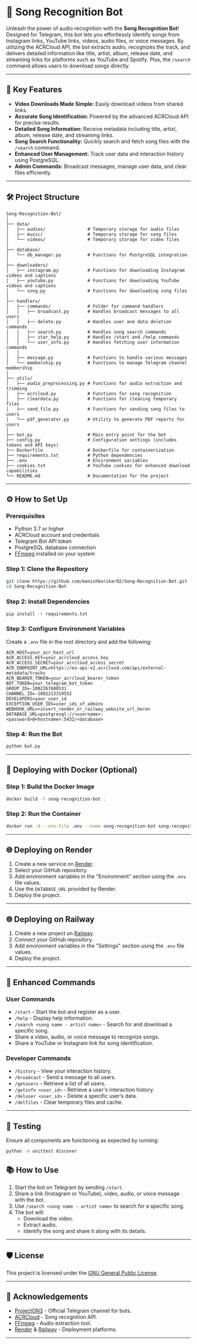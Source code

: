# 🎵 Song Recognition Bot

Unleash the power of audio recognition with the **Song Recognition Bot**! Designed for Telegram, this bot lets you effortlessly identify songs from Instagram links, YouTube links, videos, audio files, or voice messages. By utilizing the ACRCloud API, the bot extracts audio, recognizes the track, and delivers detailed information like title, artist, album, release date, and streaming links for platforms such as YouTube and Spotify. Plus, the `/search` command allows users to download songs directly.

---

## 🚀 Key Features

- **Video Downloads Made Simple:** Easily download videos from shared links.
- **Accurate Song Identification:** Powered by the advanced ACRCloud API for precise results.
- **Detailed Song Information:** Receive metadata including title, artist, album, release date, and streaming links.
- **Song Search Functionality:** Quickly search and fetch song files with the `/search` command.
- **Enhanced User Management:** Track user data and interaction history using PostgreSQL.
- **Admin Commands:** Broadcast messages, manage user data, and clear files efficiently.

---

## 🛠️ Project Structure

```plaintext
Song-Recognition-Bot/
│  
├── data/
│   ├── audios/                # Temporary storage for audio files
│   ├── music/                 # Temporary storage for song files
│   └── videos/                # Temporary storage for video files
│
├── database/
│   └── db_manager.py          # Functions for PostgreSQL integration
│
├── downloaders/
│   ├── instagram.py           # Functions for downloading Instagram videos and captions
│   ├── youtube.py             # Functions for downloading YouTube videos and captions
│   └── song.py                # Functions for downloading song files  
│
├── handlers/
│   ├── commands/              # Folder for command handlers
│   │   ├── broadcast.py       # Handles broadcast messages to all users
│   │   ├── delete.py          # Handles user and data deletion commands
│   │   ├── search.py          # Handles song search commands
│   │   ├── star_help.py       # Handles /start and /help commands
│   │   └── user_info.py       # Handles fetching user information commands
│   │
│   ├── message.py             # Functions to handle various messages
│   └── membership.py          # Functions to manage Telegram channel membership
│
├── utils/
│   ├── audio_preprocessing.py # Functions for audio extraction and trimming
│   ├── acrcloud.py            # Functions for song recognition
│   ├── cleardata.py           # Functions for cleaning temporary files
│   ├── send_file.py           # Functions for sending song files to users
│   └── pdf_generator.py       # Utility to generate PDF reports for users
│
├── bot.py                     # Main entry point for the bot
├── config.py                  # Configuration settings (includes tokens and API keys)
├── Dockerfile                 # Dockerfile for containerization
├── requirements.txt           # Python dependencies
├── .env                       # Environment variables
├── cookies.txt                # YouTube cookies for enhanced download capabilities
└── README.md                  # Documentation for the project
```

---

## ⚙️ How to Set Up

### Prerequisites

- Python 3.7 or higher
- ACRCloud account and credentials
- Telegram Bot API token
- PostgreSQL database connection
- [FFmpeg](https://ffmpeg.org/) installed on your system

### Step 1: Clone the Repository

```bash
git clone https://github.com/manishborikar92/Song-Recognition-Bot.git
cd Song-Recognition-Bot
```

### Step 2: Install Dependencies

```bash
pip install -r requirements.txt
```

### Step 3: Configure Environment Variables

Create a `.env` file in the root directory and add the following:

```env
ACR_HOST=your_acr_host_url
ACR_ACCESS_KEY=your_acrcloud_access_key
ACR_ACCESS_SECRET=your_acrcloud_access_secret
ACR_ENDPOINT_URL=https://eu-api-v2.acrcloud.com/api/external-metadata/tracks
ACR_BEARER_TOKEN=your_acrcloud_bearer_token
BOT_TOKEN=your_telegram_bot_token
GROUP_ID=-1002267600531
CHANNEL_ID=-1002213319552
DEVELOPERS=your_user_id
EXCEPTION_USER_IDS=user_ids_of_admins
WEBHOOK_URL=<insert_render_or_railway_website_url_here>
DATABASE_URL=postgresql://<username>:<password>@<hostname>:5432/<database>
```

### Step 4: Run the Bot

```bash
python bot.py
```

---

## 🐳 Deploying with Docker (Optional)

### Step 1: Build the Docker Image

```bash
docker build -t song-recognition-bot .
```

### Step 2: Run the Container

```bash
docker run -d --env-file .env --name song-recognition-bot song-recognition-bot
```

---

## 🌐 Deploying on Render

1. Create a new service on [Render](https://render.com/).
2. Select your GitHub repository.
3. Add environment variables in the "Environment" section using the `.env` file values.
4. Use the `DATABASE_URL` provided by Render.
5. Deploy the project.

---

## 🌐 Deploying on Railway

1. Create a new project on [Railway](https://railway.app/).
2. Connect your GitHub repository.
3. Add environment variables in the "Settings" section using the `.env` file values.
4. Deploy the project.

---

## 🔮 Enhanced Commands

### User Commands

- `/start` - Start the bot and register as a user.
- `/help` - Display help information.
- `/search <song name - artist name>` - Search for and download a specific song.
- Share a video, audio, or voice message to recognize songs.
- Share a YouTube or Instagram link for song identification.

### Developer Commands

- `/history` - View your interaction history.
- `/broadcast` - Send a message to all users.
- `/getusers` - Retrieve a list of all users.
- `/getinfo <user_id>` - Retrieve a user's interaction history.
- `/deluser <user_id>` - Delete a specific user’s data.
- `/delfiles` - Clear temporary files and cache.

---

## 🔧 Testing

Ensure all components are functioning as expected by running:

```bash
python -m unittest discover
```

## 📚 How to Use

1. Start the bot on Telegram by sending `/start`.
2. Share a link (Instagram or YouTube), video, audio, or voice message with the bot.
3. Use `/search <song name - artist name>` to search for a specific song.
4. The bot will:
   - Download the video.
   - Extract audio.
   - Identify the song and share it along with its details.

---

## 🛡️ License

This project is licensed under the [GNU General Public License](LICENSE).

---

## 🙌 Acknowledgements

- [ProjectON3](https://t.me/ProjectON3) - Official Telegram channel for bots.
- [ACRCloud](https://www.acrcloud.com/) - Song recognition API.
- [FFmpeg](https://ffmpeg.org/) - Audio extraction tool.
- [Render](https://render.com/) & [Railway](https://railway.app/) - Deployment platforms.

---